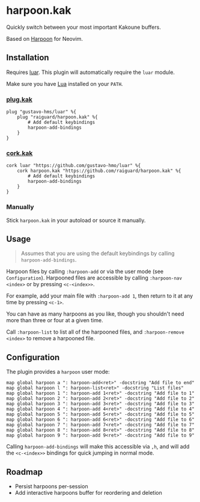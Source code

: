 # harpoon.kak

Quickly switch between your most important Kakoune buffers.

Based on [Harpoon](https://github.com/ThePrimeagen/harpoon) for Neovim.

## Installation

Requires [luar](https://github.com/gustavo-hms/luar). This plugin will automatically require the `luar` module.

Make sure you have [Lua](https://www.lua.org/) installed on your `PATH`.

### [plug.kak](https://github.com/andreyorst/plug.kak)

```kak
plug "gustavo-hms/luar" %{
    plug "raiguard/harpoon.kak" %{
        # Add default keybindings
        harpoon-add-bindings
    }
}
```

### [cork.kak](https://github.com/topisani/cork.kak)

```kak
cork luar "https://github.com/gustavo-hmo/luar" %{
    cork harpoon.kak "https://github.com/raiguard/harpoon.kak" %{
        # Add default keybindings
        harpoon-add-bindings
    }
}
```

### Manually

Stick `harpoon.kak` in your autoload or source it manually.

## Usage

> Assumes that you are using the default keybindings by calling `harpoon-add-bindings`.

Harpoon files by calling `:harpoon-add` or via the user mode (see `Configuration`). Harpooned files are accessible by calling `:harpoon-nav <index>` or by pressing `<c-<index>>`.

For example, add your main file with `:harpoon-add 1`, then return to it at any time by pressing `<c-1>`.

You can have as many harpoons as you like, though you shouldn't need more than three or four at a given time.

Call `:harpoon-list` to list all of the harpooned files, and `:harpoon-remove <index>` to remove a harpooned file.

## Configuration

The plugin provides a `harpoon` user mode:

```kak
map global harpoon a ": harpoon-add<ret>" -docstring "Add file to end"
map global harpoon l ": harpoon-list<ret>" -docstring "List files"
map global harpoon 1 ": harpoon-add 1<ret>" -docstring "Add file to 1"
map global harpoon 2 ": harpoon-add 2<ret>" -docstring "Add file to 2"
map global harpoon 3 ": harpoon-add 3<ret>" -docstring "Add file to 3"
map global harpoon 4 ": harpoon-add 4<ret>" -docstring "Add file to 4"
map global harpoon 5 ": harpoon-add 5<ret>" -docstring "Add file to 5"
map global harpoon 6 ": harpoon-add 6<ret>" -docstring "Add file to 6"
map global harpoon 7 ": harpoon-add 7<ret>" -docstring "Add file to 7"
map global harpoon 8 ": harpoon-add 8<ret>" -docstring "Add file to 8"
map global harpoon 9 ": harpoon-add 9<ret>" -docstring "Add file to 9"
```

Calling `harpoon-add-bindings` will make this accessible via `,h`, and will add the `<c-<index>>` bindings for quick jumping in normal mode.

## Roadmap

- Persist harpoons per-session
- Add interactive harpoons buffer for reordering and deletion
